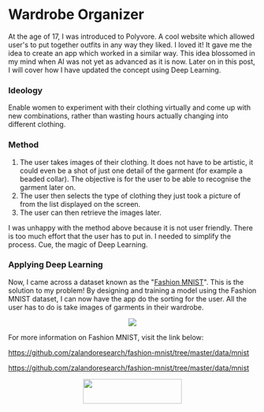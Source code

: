 # Wardrobe Organizer

At the age of 17, I was introduced to Polyvore. A cool website which allowed user's to put together outfits in any way they liked. I loved it! It gave me the idea to create an app which worked in a similar way. This idea blossomed in my mind when AI was not yet as advanced as it is now. Later on in this post, I will cover how I have updated the concept using Deep Learning. 

<!-- wp:heading {"level":3} -->
<h3>Ideology</h3>
<!-- /wp:heading -->

<!-- wp:paragraph -->
<p>Enable women to experiment with their clothing virtually and come up with new combinations, rather than wasting hours actually changing into different clothing.  </p>
<!-- /wp:paragraph -->

<!-- wp:heading {"level":3} -->
<h3>Method</h3>
<!-- /wp:heading -->

<!-- wp:list {"ordered":true} -->
<ol><li>The user takes images of their clothing. It does not have to be artistic, it could even be a shot of just one detail of the garment (for example a beaded collar). The objective is for the user to be able to recognise the garment later on.</li><li>The user then selects the type of clothing they just took a picture of from the list displayed on the screen.</li><li>The user can then retrieve the images later.</li></ol>
<!-- /wp:list -->

<!-- wp:paragraph -->
<p>I was unhappy with the method above because it is not user friendly. There is too much effort that the user has to put in. I needed to simplify the process. Cue, the magic of Deep Learning.</p>
<!-- /wp:paragraph -->

<!-- wp:heading {"level":3} -->
<h3>Applying Deep Learning</h3>
<!-- /wp:heading -->

<!-- wp:paragraph -->
<p>Now, I came across a dataset known as the "<a href="https://github.com/zalandoresearch/fashion-mnist" rel="nofollow">Fashion MNIST</a>". This is the solution to my problem! By designing and training a model using the Fashion MNIST dataset, I can now have the app do the sorting for the user. All the user has to do is take images of garments in their wardrobe.</p>
<!-- /wp:paragraph -->

<p align="center">
  <img width="" height="" src="https://github.com/zalandoresearch/fashion-mnist/raw/master/doc/img/embedding.gif">
</p>

<!-- wp:paragraph -->
<p>For more information on Fashion MNIST, visit the link below:</p>
<!-- /wp:paragraph -->

https://github.com/zalandoresearch/fashion-mnist/tree/master/data/mnist


https://github.com/zalandoresearch/fashion-mnist/tree/master/data/mnist


<p align="center">
  <a href="https://play.google.com/store/apps/details?id=com.vins.vinslookbook&hl=en">
  <img width="200" height="50" src="https://encrypted-tbn0.gstatic.com/images?q=tbn%3AANd9GcSojpFFWqTqH_wHsjAwe--ZdKXrsSNZBDWNNz4qK8fYRX_wK0Wb&usqp=CAU"> 
</p>
